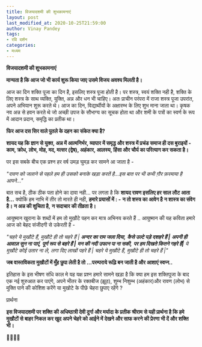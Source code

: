 ```yaml
---
title: विजयादशमी की शुभकामनाएं
layout: post
last_modified_at: 2020-10-25T21:59:00
author: Vinay Pandey
tags:
- रवि दर्शन
categories:
- मध्यम
---
```

**विजयादशमी की शुभकामनाएं**

**मान्यता है कि आज जो भी कार्य शुरू किया जाए उसमे विजय अवश्य मिलती है।** 

आज का दिन शक्ति पूजा का दिन है, इसलिए शस्त्र पूजा होती है। पर शस्त्र, स्वयं शक्ति नही है, शक्ति के लिए शस्त्र के साथ व्यक्ति, युक्ति, अन्न और धन भी चाहिए। अतः प्राचीन परंपरा में राजा शस्त्र पूजा उपरांत, अपने अभियान शुरू करते थे। आज का दिन, विद्यार्थीयों के अक्षारम्भ के लिए  शुभ माना जाता था। कृषक नव अन्न से हवन करते थे जो अच्छी उपज के सौभाग्य का सूचक होता था और शमी के पत्रों का स्वर्ण के रूप में आदान प्रदान, समृद्धि का प्रतीक था। 

**फिर आज दस सिर वाले पुतले के दहन का संकेत क्या है?**

**शायद यह कि ज्ञान से युक्त, अन्न में आत्मनिर्भर, व्यापार में समृद्ध और शस्त्र में प्रचंड समाज ही दस बुराइयों -  काम, क्रोध, लोभ, मोह, मद, मत्सर (द्वेष), अहंकार, आलस्य, हिंसा और चौर्य का परित्याग कर सकता है।**

पर इस सबके बीच एक प्रश्न हर वर्ष उमड़ घुमड़ कर सामने आ जाता है -  

*"रावण को जलाने से पहले हम ही उसको बनाके खड़ा करतें है...इस बात पर भी कभी ग़ौर फ़रमाया है आपने..."*

बात सच है, ठीक ठीक पता होने का दावा नही... पर लगता है कि **शायद रावण इसलिए हर साल लौट आता है...**
क्योकिं हम नाभि में तीर तो मारते ही नही, 
**हमारे प्रयासों में : -**
**न तो शस्त्र का आवेग है**
**न शास्त्र का संवेग है।**
**न अन्न की शुचिता है,**
**न सदाचार की तीव्रता है।**

आयुष्मान खुराना के शब्दों में हम तो मुखौटे पहन कर मात्र अभिनय करते हैं .. आयुष्मान की यह कविता हमारे आज को बेहद संजीदगी से उकेरती है -

*"चहरे ये मुखौटे हैं,*
*मुखौटे ही तो चहरे हैं |*
***अन्दर का राम जला दिया,*** 
***कैसे उल्टे पड़े दशहरे हैं |***
***अपनी ही आवाज़ सुन ना पाएं,***
***पूर्ण रूप से बहरे हैं |***
***मन की नदी उफान पा ना सकी,***
***पर हम दिखते कितने गहरे हैं|***
*ये मुखौटे कोई उतार ना ले,* 
*लगा दिए लाखों पहरे हैं |*
*चहरे ये मुखौटे हैं,* 
*मुखौटे ही तो चहरे हैं |"*

 **जब वास्तविकता मुखौटों में मुँह छुपा लेती है तो ...परम्पराये रूढ़ि बन जाती है और आशाएं स्वप्न..**

इतिहास के इस भीषण संधि काल मे यह यक्ष प्रश्न हमारे सामने खड़ा है कि क्या हम इस शक्तिपूजा के बाद एक नई शुरुआत कर पाएंगे, अपने भीतर के रक्तबीज (झूठ), शुम्भ निशुम्भ (अहंकार)और रावण (लोभ) से मुक्ति पाने की कोशिश करेंगे या मुखोटे के पीछे चेहरा छुपाए रहेंगे ? 

प्रार्थना

**इस विजयादशमी पर शक्ति की अधिष्ठात्री देवी दुर्गा और मर्यादा के प्रतीक श्रीराम से यही प्रार्थना है कि हमे मुखौटों से बाहर निकल कर खुद अपने चेहरे को आईने में देखने और साफ करने की प्रेरणा भी  दें और शक्ति भी।**

🙏🌷🌷🙏


